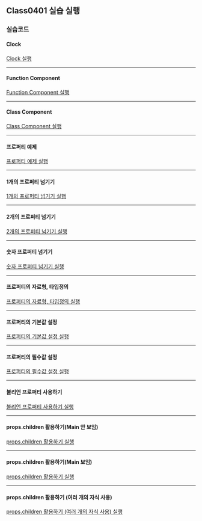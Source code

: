 ## Class0401 실습 실행

### 실습코드

#### Clock

<a href="https://dpwls03.github.io/React/0401/practice/jsClock.html" target="_blank">Clock 실행</a>

<hr>

#### Function Component

<a href="https://dpwls03.github.io/React/0401/practice/FunctionComponentbuild/" target="_blank">Function Component 실행</a>

<hr>

#### Class Component

<a href="https://dpwls03.github.io/React/0401/practice/ClassComponentbuild/" target="_blank">Class Component 실행</a>

<hr>

#### 프로퍼티 예제

<a href="https://dpwls03.github.io/React/0401/practice/프로퍼티예제build/" target="_blank">프로퍼티 예제 실행</a>

<hr>

#### 1개의 프로퍼티 넘기기

<a href="https://dpwls03.github.io/React/0401/practice/1개의프로퍼티넘기기build/" target="_blank">1개의 프로퍼티 넘기기 실행</a>

<hr>

#### 2개의 프로퍼티 넘기기

<a href="https://dpwls03.github.io/React/0401/practice/2개의프로퍼티넘기기build/" target="_blank">2개의 프로퍼티 넘기기 실행</a>

<hr>

#### 숫자 프로퍼티 넘기기

<a href="https://dpwls03.github.io/React/0401/practice/숫자프로퍼티넘기기build/" target="_blank">숫자 프로퍼티 넘기기 실행</a>

<hr>

#### 프로퍼티의 자료형, 타입정의

<a href="https://dpwls03.github.io/React/0401/practice/프로퍼티의자료형타입정의build/" target="_blank">프로퍼티의 자료형, 타입정의 실행</a>

<hr>

#### 프로퍼티의 기본값 설정

<a href="https://dpwls03.github.io/React/0401/practice/프로퍼티의기본값설정build/" target="_blank">프로퍼티의 기본값 설정 실행</a>

<hr>

#### 프로퍼티의 필수값 설정

<a href="https://dpwls03.github.io/React/0401/practice/프로퍼티의필수값설정build/" target="_blank">프로퍼티의 필수값 설정 실행</a>

<hr>

#### 불리언 프로퍼티 사용하기

<a href="https://dpwls03.github.io/React/0401/practice/불리언프로퍼티사용하기build/" target="_blank">불리언 프로퍼티 사용하기 실행</a>

<hr>

#### props.children 활용하기(Main 안 보임)

<a href="https://dpwls03.github.io/React/0401/practice/propschildren활용하기build/" target="_blank">props.children 활용하기 실행</a>

<hr>

#### props.children 활용하기(Main 보임)

<a href="https://dpwls03.github.io/React/0401/practice/propschildrenmain활용하기build/" target="_blank">props.children 활용하기 실행</a>

<hr>

#### props.children 활용하기 (여러 개의 자식 사용)

<a href="https://dpwls03.github.io/React/0401/practice/propschildren활용하기여러자식사용build/" target="_blank">props.children 활용하기 (여러 개의 자식 사용) 실행</a>
